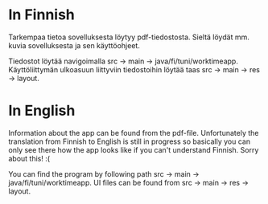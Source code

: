 # In Finnish
Tarkempaa tietoa sovelluksesta löytyy pdf-tiedostosta. Sieltä löydät mm. kuvia sovelluksesta ja sen käyttöohjeet. 

Tiedostot löytää navigoimalla src -> main -> java/fi/tuni/worktimeapp. 
Käyttöliittymän ulkoasuun liittyviin tiedostoihin löytää taas src -> main -> res -> layout.
# In English
Information about the app can be found from the pdf-file. Unfortunately the translation from Finnish to English is still in progress so basically you can only see there how the app looks like if you can't understand Finnish. Sorry about this! :(

You can find the program by following path src -> main -> java/fi/tuni/worktimeapp.
UI files can be found from src -> main -> res -> layout.
